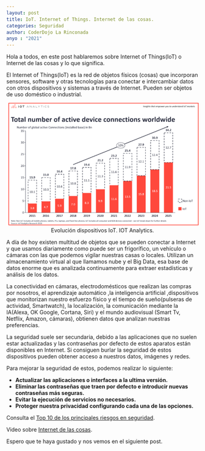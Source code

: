 ```yaml
---
layout: post
title: IoT. Internet of Things. Internet de las cosas.
categories: Seguridad
author: CoderDojo La Rinconada
anyo : "2021"
---
```


Hola a todos, en este post hablaremos sobre Internet of Things(IoT) o Internet de las cosas y lo que significa.<br> 

El Internet of Things(IoT) es la red de objetos físicos (cosas) que incorporan sensores, software y otras tecnologías para conectar e intercambiar datos con otros dispositivos y sistemas a través de Internet. Pueden ser objetos de uso doméstico o industrial.



<span style="display:block;text-align:center">![evolucion]<br>Evolución dispositivos IoT. IOT Analytics.</span>


A día de hoy existen multitud de objetos que se pueden conectar a Internet y que usamos diariamente como puede ser un frigorífico, un vehículo o cámaras con las que podemos vigilar nuestras casas o locales. Utilizan un almacenamiento virtual al que llamamos nube y el Big Data, esa base de datos enorme que es analizada continuamente para extraer estadísticas y análisis de los datos. 

La conectividad en cámaras, electrodomésticos que realizan las compras por nosotros, el aprendizaje automático ,la inteligencia artificial ,dispositivos que monitorizan nuestro esfuerzo físico y el tiempo de sueño(pulseras de actividad, Smartwatch), la localización, la comunicación mediante la IA(Alexa, OK Google, Cortana, Siri) y el mundo audiovisual (Smart Tv, Netflix, Amazon, cámaras), obtienen datos que analizan nuestras preferencias.

La seguridad suele ser secundaria, debido a las aplicaciones que no suelen estar actualizadas y las contraseñas por defecto de estos aparatos están disponibles en Internet. Si consiguen burlar la seguridad de estos dispositivos pueden obtener acceso a nuestros datos, imágenes y redes.

Para mejorar la seguridad de estos, podemos realizar lo siguiente:

* **Actualizar las aplicaciones o interfaces a la ultima versión.**
* **Eliminar las contraseñas que traen por defecto e introducir nuevas contraseñas más seguras.**
* **Evitar la ejecución de servicios no necesarios.**
* **Proteger nuestra privacidad configurando cada una de las opciones.**


Consulta el <a href = "https://owasp.org/www-project-top-ten/" target="blank">Top 10 de los principales riesgos en seguridad<a/>.


Video sobre <a href = "https://youtu.be/TvtLvjdhNr4" target="blank"> Internet de las cosas<a/>.


Espero que te haya gustado y nos vemos en el siguiente post.


[evolucion]:/images/evolucion.png


